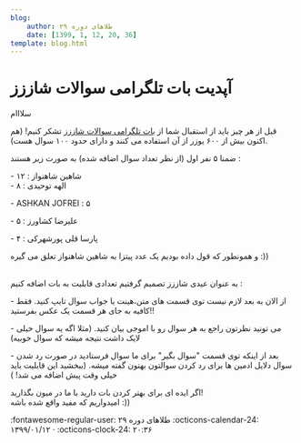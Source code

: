 ```yaml
---
blog:
    author: طلاهای دوره ۲۹
    date: [1399, 1, 12, 20, 36]
template: blog.html
---
```

# آپدیت بات تلگرامی سوالات شاززز

<div class="cnt">
<p>سلااام</p>

<p>قبل از هر چیز باید از استقبال شما از <a href="https://t.me/ShaazzzProblemBot">بات تلگرامی سوالات شاززز</a> تشکر کنیم! (هم اکنون بیش از ۶۰۰ یوزر از آن استفاده می کنند و دارای حدود ۱۰۰ سوال هست).</p>

<p>ضمنا ۵ نفر اول (از نظر تعداد سوال اضافه شده) به صورت زیر هستند :</p>
<p>- شاهین شاهنواز : ۱۲<br/>- الهه توحیدی : ۸</p>
<p>- ASHKAN JOFREI : ۵</p>
<p>- علیرضا کشاورز : ۵</p>
<p>- پارسا قلی پورشهرکی : ۴</p>

<p>و همونطور که قول داده بودیم یک عدد پیتزا به شاهین شاهنواز تعلق می گیره :))</p>
<p><br/>به عنوان عیدی شاززز تصمیم گرفتیم تعدادی قابلیت به بات اضافه کنیم : </p>
<p>- از الان به بعد لازم نیست توی قسمت های متن،هینت یا جواب سوال تایپ کنید. فقط کافیه به جای هر قسمت یک عکس بفرستید!!</p>
<p>- می تونید نظرتون راجع به هر سوال رو با اموجی بیان کنید. (مثلا اگه یه سوال خیلی لایک داشت نتیجه میشه که سوال خوبیه)</p>
<p>- بعد از اینکه توی قسمت "سوال بگیر" برای ما سوال فرستادید در صورت رد شدن سوال دلایل ادمین ها برای رد کردن سوالتون بهتون گفته میشه. (ببخشید این قابلیت باید خیلی وقت پیش اضافه می شد‌!‌ )</p>

<p>اگر ایده ای برای بهتر کردن بات دارید با ما در میون بگذارید!<br/>امیدواریم که مفید واقع شده باشه :))</p>
</div>

<div class="blog-info" markdown>
<span class="blog-author">
:fontawesome-regular-user: طلاهای دوره ۲۹
</span>
<span class="blog-date">
:octicons-calendar-24: ۱۳۹۹/۰۱/۱۲ · :octicons-clock-24: ۲۰:۳۶
</span>
</div>

